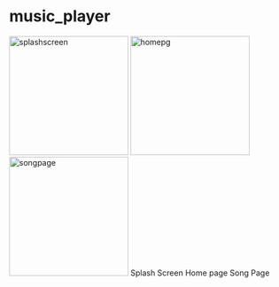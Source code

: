 # music_player
<img width="215" alt="splashscreen" src="https://user-images.githubusercontent.com/78756272/142665363-9e069038-477e-44f6-a5a6-f0217500ec6c.PNG"> 
<img width="215" alt="homepg" src="https://user-images.githubusercontent.com/78756272/142665410-be614e85-27e0-4ba4-a084-979022b95884.PNG">
<img width="215" alt="songpage" src="https://user-images.githubusercontent.com/78756272/142665462-6ebf01c8-7efc-4014-8825-1ff325b8e7eb.PNG"> 
Splash Screen                          Home page                           Song Page

